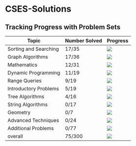 # CSES-Solutions

## Tracking Progress with Problem Sets

| Topic         | Number Solved | Progress                                  |
|-----------------------|---------------|-------------------------------------------|
| Sorting and Searching | 17/35 | ![](https://geps.dev/progress/48) |
| Graph Algorithms | 17/36 | ![](https://geps.dev/progress/47) |
| Mathematics | 12/31 | ![](https://geps.dev/progress/38) |
| Dynamic Programming | 11/19 | ![](https://geps.dev/progress/57) |
| Range Queries | 9/19 | ![](https://geps.dev/progress/47) |
| Introductory Problems | 5/19 | ![](https://geps.dev/progress/26) |
| Tree Algorithms | 4/16 | ![](https://geps.dev/progress/25) |
| String Algorithms | 0/17 | ![](https://geps.dev/progress/0) |
| Geometry | 0/7 | ![](https://geps.dev/progress/0) |
| Advanced Techniques | 0/24 | ![](https://geps.dev/progress/0) |
| Additional Problems | 0/77 | ![](https://geps.dev/progress/0) |
| overall               | 75/300 | ![](https://geps.dev/progress/25) |

